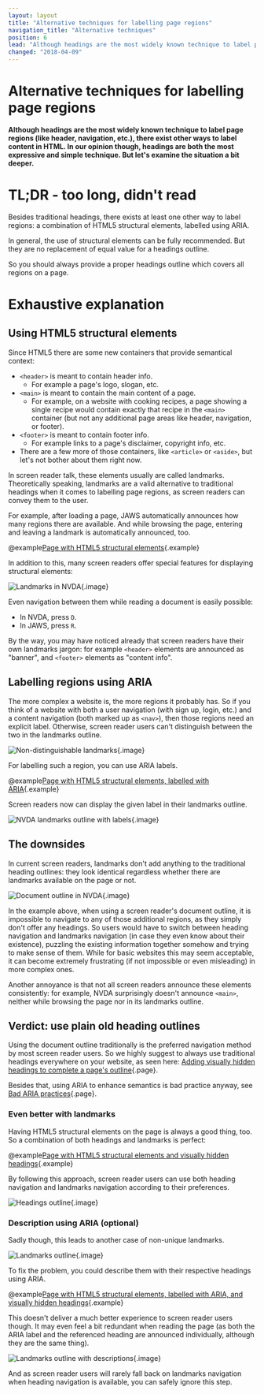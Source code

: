 ```yaml
---
layout: layout
title: "Alternative techniques for labelling page regions"
navigation_title: "Alternative techniques"
position: 6
lead: "Although headings are the most widely known technique to label page regions (like header, navigation, etc.), there exist other ways to label content in HTML. In our opinion though, headings are both the most expressive and simple technique. But let's examine the situation a bit deeper."
changed: "2018-04-09"
---
```


# Alternative techniques for labelling page regions

**Although headings are the most widely known technique to label page regions (like header, navigation, etc.), there exist other ways to label content in HTML. In our opinion though, headings are both the most expressive and simple technique. But let's examine the situation a bit deeper.**

# TL;DR - too long, didn't read

Besides traditional headings, there exists at least one other way to label regions: a combination of HTML5 structural elements, labelled using ARIA.

In general, the use of structural elements can be fully recommended. But they are no replacement of equal value for a headings outline.

So you should always provide a proper headings outline which covers all regions on a page.

# Exhaustive explanation

## Using HTML5 structural elements

Since HTML5 there are some new containers that provide semantical context:

- `<header>` is meant to contain header info.
    - For example a page's logo, slogan, etc.
- `<main>` is meant to contain the main content of a page.
    - For example, on a website with cooking recipes, a page showing a single recipe would contain exactly that recipe in the `<main>` container (but not any additional page areas like header, navigation, or footer).
- `<footer>` is meant to contain footer info.
    - For example links to a page's disclaimer, copyright info, etc.
- There are a few more of those containers, like `<article>` or `<aside>`, but let's not bother about them right now.

In screen reader talk, these elements usually are called landmarks. Theoretically speaking, landmarks are a valid alternative to traditional headings when it comes to labelling page regions, as screen readers can convey them to the user.

For example, after loading a page, JAWS automatically announces how many regions there are available. And while browsing the page, entering and leaving a landmark is automatically announced, too.

@example[Page with HTML5 structural elements](page-with-html5-structural-elements){.example}

In addition to this, many screen readers offer special features for displaying structural elements:

![Landmarks in NVDA](_media/landmarks-in-nvda.png){.image}

Even navigation between them while reading a document is easily possible:

- In NVDA, press `D`.
- In JAWS, press `R`.

By the way, you may have noticed already that screen readers have their own landmarks jargon: for example `<header>` elements are announced as "banner", and `<footer>` elements as "content info".

## Labelling regions using ARIA

The more complex a website is, the more regions it probably has. So if you think of a website with both a user navigation (with sign up, login, etc.) and a content navigation (both marked up as `<nav>`), then those regions need an explicit label. Otherwise, screen reader users can't distinguish between the two in the landmarks outline.

![Non-distinguishable landmarks](_media/non-distinguishable-landmarks.png){.image}

For labelling such a region, you can use ARIA labels.

@example[Page with HTML5 structural elements, labelled with ARIA](page-with-html5-structural-elements-labelled-with-aria){.example}

Screen readers now can display the given label in their landmarks outline.

![NVDA landmarks outline with labels](_media/nvda-landmarks-outline-with-labels.png){.image}

## The downsides

In current screen readers, landmarks don't add anything to the traditional heading outlines: they look identical regardless whether there are landmarks available on the page or not.

![Document outline in NVDA](_media/document-outline-in-nvda.png){.image}

In the example above, when using a screen reader's document outline, it is impossible to navigate to any of those additional regions, as they simply don't offer any headings. So users would have to switch between heading navigation and landmarks navigation (in case they even know about their existence), puzzling the existing information together somehow and trying to make sense of them. While for basic websites this may seem acceptable, it can become extremely frustrating (if not impossible or even misleading) in more complex ones.

Another annoyance is that not all screen readers announce these elements consistently: for example, NVDA surprisingly doesn't announce `<main>`, neither while browsing the page nor in its landmarks outline.

## Verdict: use plain old heading outlines

Using the document outline traditionally is the preferred navigation method by most screen reader users. So we highly suggest to always use traditional headings everywhere on your website, as seen here: [Adding visually hidden headings to complete a page's outline](/examples/headings/visually-hidden-headings){.page}.

Besides that, using ARIA to enhance semantics is bad practice anyway, see [Bad ARIA practices](/knowledge/aria/bad-practices){.page}.

### Even better with landmarks

Having HTML5 structural elements on the page is always a good thing, too. So a combination of both headings and landmarks is perfect:

@example[Page with HTML5 structural elements and visually hidden headings](page-with-html5-structural-elements-and-visually-hidden-headings){.example}

By following this approach, screen reader users can use both heading navigation and landmarks navigation according to their preferences.

![Headings outline](_media/headings-outline.png){.image}

### Description using ARIA (optional)

Sadly though, this leads to another case of non-unique landmarks.

![Landmarks outline](_media/landmarks-outline.png){.image}

To fix the problem, you could describe them with their respective headings using ARIA.

@example[Page with HTML5 structural elements, labelled with ARIA, and visually hidden headings](page-with-html5-structural-elements-labelled-with-aria-and-visually-hidden-headings){.example}

This doesn't deliver a much better experience to screen reader users though. It may even feel a bit redundant when reading the page (as both the ARIA label and the referenced heading are announced individually, although they are the same thing).

![Landmarks outline with descriptions](_media/landmarks-outline-with-descriptions.png){.image}

And as screen reader users will rarely fall back on landmarks navigation when heading navigation is available, you can safely ignore this step.